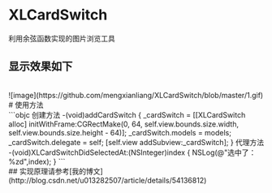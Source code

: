 # XLCardSwitch
利用余弦函数实现的图片浏览工具
 <br>
## 显示效果如下
 <br>
 ![image](https://github.com/mengxianliang/XLCardSwitch/blob/master/1.gif)
 <br>
# 使用方法
<br>
```objc
创建方法
-(void)addCardSwitch
{
    _cardSwitch = [[XLCardSwitch alloc] initWithFrame:CGRectMake(0, 64, self.view.bounds.size.width, self.view.bounds.size.height - 64)];
    _cardSwitch.models = models;
    _cardSwitch.delegate = self;
    [self.view addSubview:_cardSwitch];
}
代理方法
-(void)XLCardSwitchDidSelectedAt:(NSInteger)index
{
    NSLog(@"选中了：%zd",index);
}
```
<br>
## 实现原理请参考[我的博文](http://blog.csdn.net/u013282507/article/details/54136812)
